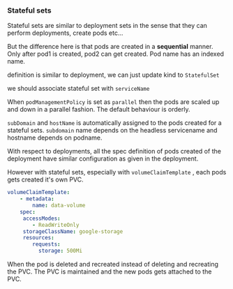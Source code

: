 ### Stateful sets 

Stateful sets are similar to deployment sets in the sense that they can perform deployments, create pods etc...

But the difference here is that pods are created in a **sequential** manner. Only after pod1 is created, pod2 can get created. Pod name has an indexed name. 

definition is similar to deployment, we can just update kind to `StatefulSet`

we should associate stateful set with `serviceName` 

When `podManagementPolicy` is set as `parallel` then the pods are scaled up and down in a parallel fashion. The default behaviour is orderly.

`subDomain` and `hostName` is automatically assigned to the pods created for a stateful sets. `subdomain` name depends on the headless servicename and hostname depends on podname.


With respect to deployments, all the spec definition of pods created of the deployment have similar configuration as given in the deployment.

However with stateful sets, especially with `volumeClaimTemplate` , each pods gets created it's own PVC.

```yaml
volumeClaimTemplate:
	- metadata:
		name: data-volume
	spec:
	 accessModes:
	 	- ReadWriteOnly
	 storageClassName: google-storage
	 resources:
	 	requests:
	 	  storage: 500Mi
```		 	

When the pod is deleted and recreated instead of deleting and recreating the PVC. The PVC is maintained and the new pods gets attached to the PVC.